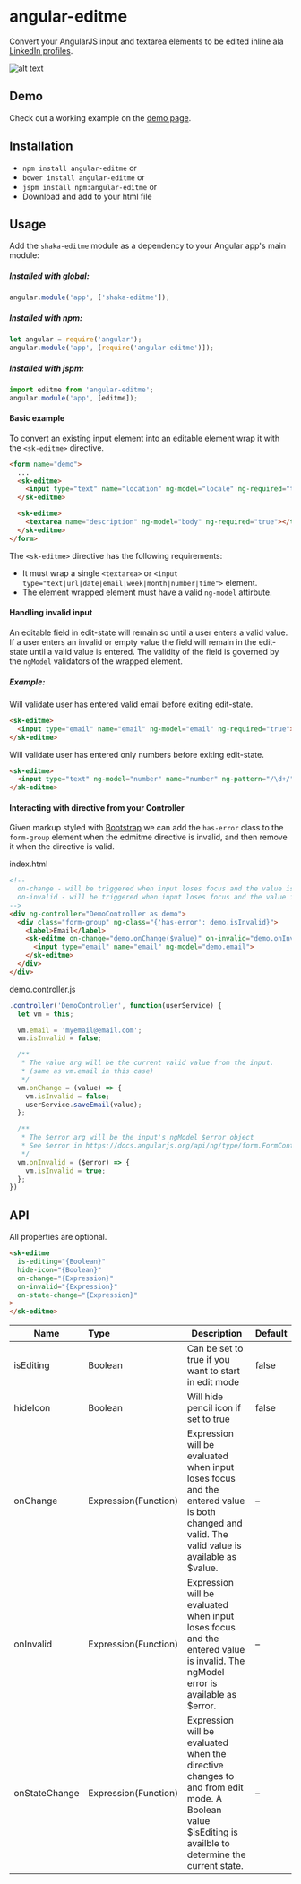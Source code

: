 # angular-editme

Convert your AngularJS input and textarea elements to be edited inline ala [LinkedIn profiles](https://www.linkedin.com/).

![alt text](https://raw.githubusercontent.com/ryandrewjohnson/angular-editme/master/demo/images/angular-editme.gif "angular-editme demo gif")


## Demo

Check out a working example on the [demo page](http://ryandrewjohnson.github.io/angular-editme/).

## Installation

* `npm install angular-editme` or
* `bower install angular-editme` or
* `jspm install npm:angular-editme` or
* Download and add to your html file

## Usage

Add the `shaka-editme` module as a dependency to your Angular app's main module:

##### Installed with global:

```javascript
angular.module('app', ['shaka-editme']);
```

##### Installed with npm:

```javascript
let angular = require('angular');
angular.module('app', [require('angular-editme')]);
```

##### Installed with jspm:

```javascript
import editme from 'angular-editme';
angular.module('app', [editme]);
```


#### Basic example

To convert an existing input element into an editable element wrap it with the `<sk-editme>` directive.

```html
<form name="demo">
  ...
  <sk-editme>
    <input type="text" name="location" ng-model="locale" ng-required="true">
  </sk-editme>

  <sk-editme>
    <textarea name="description" ng-model="body" ng-required="true"></textarea>
  </sk-editme>
</form>
```

The `<sk-editme>` directive has the following requirements:

* It must wrap a single `<textarea>` or `<input type="text|url|date|email|week|month|number|time">` element.
* The element wrapped element must have a valid `ng-model` attirbute.



#### Handling invalid input

An editable field in edit-state will remain so until a user enters a valid value. If a user enters an invalid or empty value the field will remain in the edit-state until a valid value is entered. The validity of the field is governed by the `ngModel` validators of the wrapped element.

##### Example:

Will validate user has entered valid email before exiting edit-state.

```html
<sk-editme>
  <input type="email" name="email" ng-model="email" ng-required="true">
</sk-editme>
```

Will validate user has entered only numbers before exiting edit-state.

```html
<sk-editme>
  <input type="text" ng-model="number" name="number" ng-pattern="/\d+/" />
</sk-editme>
```



#### Interacting with directive from your Controller

Given markup styled with [Bootstrap](http://getbootstrap.com/css/#forms-control-validation) we can add the `has-error` class to the `form-group` element when the edmitme directive is invalid, and then remove it when the directive is valid.

index.html
```html
<!--
  on-change - will be triggered when input loses focus and the value is both changed and valid.
  on-invalid - will be triggered when input loses focus and the value is invalid
-->
<div ng-controller="DemoController as demo">
  <div class="form-group" ng-class="{'has-error': demo.isInvalid}">
    <label>Email</label>
    <sk-editme on-change="demo.onChange($value)" on-invalid="demo.onInvalid($error)">
      <input type="email" name="email" ng-model="demo.email">
    </sk-editme>
  </div>
</div>
```

demo.controller.js
```javascript
.controller('DemoController', function(userService) {
  let vm = this;

  vm.email = 'myemail@email.com';
  vm.isInvalid = false;

  /**
   * The value arg will be the current valid value from the input.
   * (same as vm.email in this case)
   */
  vm.onChange = (value) => {
    vm.isInvalid = false;
    userService.saveEmail(value);
  };

  /**
   * The $error arg will be the input's ngModel $error object
   * See $error in https://docs.angularjs.org/api/ng/type/form.FormController
   */
  vm.onInvalid = ($error) => {
    vm.isInvalid = true;
  };
})
```


## API

All properties are optional.

```html
<sk-editme
  is-editing="{Boolean}"
  hide-icon="{Boolean}"
  on-change="{Expression}"
  on-invalid="{Expression}"
  on-state-change="{Expression}"
>
</sk-editme>
```

| Name          | Type                 | Description  | Default     |
| ------------- |:---------------------| -------------| ------------|
| isEditing     | Boolean              | Can be set to true if you want to start in edit mode | false
| hideIcon      | Boolean              |  Will hide pencil icon if set to true | false
| onChange      | Expression(Function) | Expression will be evaluated when input loses focus and the entered value is both changed and valid. The valid value is available as $value. | –
| onInvalid     | Expression(Function) | Expression will be evaluated when input loses focus and the entered value is invalid. The ngModel error is available as $error. | –
| onStateChange | Expression(Function) | Expression will be evaluated when the directive changes to and from edit mode. A Boolean value $isEditing is availble to determine the current state. | –



